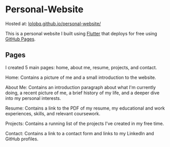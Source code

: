 # Personal-Website
Hosted at: [lolobq.github.io/personal-website/](lolobq.github.io/personal-website/)

This is a personal website I built using [Flutter](https://flutter.dev/) that deploys for free using [GitHub Pages](https://pages.github.com/).

## Pages
I created 5 main pages: home, about me, resume, projects, and contact.

Home: Contains a picture of me and a small introduction to the website.

About Me: Contains an introduction paragraph about what I'm currently doing, a recent picture of me, a brief history of my life, and a deeper dive into my personal interests.

Resume: Contains a link to the PDF of my resume, my educational and work experiences, skills, and relevant coursework.

Projects: Contains a running list of the projects I've created in my free time.

Contact: Contains a link to a contact form and links to my LinkedIn and GitHub profiles.
